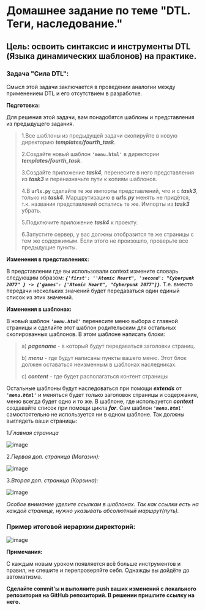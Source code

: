 # Домашнее задание по теме "DTL. Теги, наследование."

##  Цель: освоить синтаксис и инструменты DTL (Языка динамических шаблонов) на практике.

### Задача "Сила DTL":
Смысл этой задачи заключается в проведении аналогии между применением DTL и его отсутствием в разработке.

**Подготовка:**

Для решения этой задачи, вам понадобятся шаблоны и представления из предыдущего задания.
>1.Все шаблоны из предыдущей задачи скопируйте в новую директорию ***templates/fourth_task***.
>
>2.Создайте новый шаблон **`'menu.html'`** в директории ***templates/fourth_task***.
>
>3.Создайте приложение ***task4***, перенесите в него представления из ***task3*** и переназначьте пути к копиям шаблонов.
>
>4.В **`urls.py`** сделайте те же импорты представлений, что и с ***task3***, только из ***task4***. Маршрутизацию в ***urls.py*** менять не придётся,
>т.к. названия представлений остались те же. Импорты из ***task3*** убрать.
>
>5.Подключите приложение ***task4*** к проекту.
>
>6.Запустите сервер, у вас должны отобразится те же страницы с тем же содержимым. Если этого не произошло, проверьте все предыдущие пункты.

**Изменения в представлениях:**

В представлении где вы использовали context измените словарь следующим образом:
***`{'first': ''Atomic Heart", 'second': "Cyberpunk 2077" } -> {'games': ['Atomic Heart", "Cyberpunk 2077"]}`***.
Т.е. вместо передачи нескольких значений будет передаваться один единый список из этих значений.

**Изменения в шаблонах:**

В новый шаблон ***`'menu.html'`*** перенесите меню выбора с главной страницы и сделайте этот шаблон родительским для остальных скопированных шаблонов. В этом шаблоне написать блоки:

>a) ***pagename*** - в который будут передаваться заголовки страниц.
>
>b) ***menu*** - где будут написаны пункты вашего меню. Этот блок должен оставаться неизменным в шаблонах наследниках.
>
>c) ***content*** - где будет располагаться контент страницы

Остальные шаблоны будут наследоваться при помощи ***extends*** от ***`'menu.html'`*** и меняться будет только заголовок страницы и содержание, меню всегда будет одно и то же.
В шаблоне, где используется ***context*** создавайте список при помощи цикла ***for***.
Сам шаблон ***`'menu.html'`*** самостоятельно не используется ни в одном шаблоне.
Так должны выглядеть ваши страницы:

1.*Главная страница*

 ![image](https://github.com/user-attachments/assets/181bbe6f-4aea-4089-9bc3-200673f02af1)
   
2.*Первая доп. страница (Магазин):*

![image](https://github.com/user-attachments/assets/021d71d4-08f5-403d-a860-8115819d8907)

3.*Вторая доп. страница (Корзина):*

![image](https://github.com/user-attachments/assets/2c197ecb-d30d-4970-88f9-c495796c8386)


*Особое внимание уделите ссылкам в шаблонах. Так как ссылки есть на каждой странице, нужно указывать абсолютный маршрут(путь).*

### Пример итоговой иерархии директорий:

![image](https://github.com/user-attachments/assets/0918838e-ff35-46ea-ad82-4cbb0e15acf5)

**Примечания:**

С каждым новым уроком появляется всё больше инструментов и правил, не спешите и перепроверяйте себя. Однажды вы дойдёте до автоматизма.

**Сделайте commit'ы и выполните push ваших изменений с локального репозитория на GitHub репозиторий. В решении пришлите ссылку на него.**
